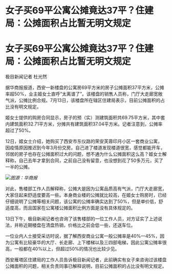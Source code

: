 # 女子买69平公寓公摊竟达37平？住建局：公摊面积占比暂无明文规定

# 女子买69平公寓公摊竟达37平？住建局：公摊面积占比暂无明文规定

极目新闻记者 杜光然

据华商报报道，西安一新楼盘的公寓房69平方米的房子公摊面积37平方米，公摊率超50%，业主姬女士直呼“太离谱了”。该楼盘的销售人员称，门厅大走廊宽敞气派，公摊比例合规。7月13日，该楼盘所在辖区住建局表示，目前公摊面积的占比没有明文规定。

姬女士提供的购房合同显示，房子的预（实）测建筑面积共69.75平方米，其中套内建筑面积32.71平方米，分摊共有建筑面积37.04平方米。记者注意到，公摊率超过了50%。

12日，姬女士介绍，她购买了西安市东仪路的荣安芙蓉印月小区一套商业公寓，因疫情原因推迟到今年3月份交房。自己进了楼道发现楼道很宽，感觉都能开车，邻居的房子也存在公摊面积过大的问题，想不通为什么公摊面积这么高？姬女士解释称，自己去年才拿到合同，之前自己没有留意，也没想到花了50多万元，买了一半的公摊。

![](https://inews.gtimg.com/om_bt/Omc5AbKRrS3W_RD81mseSttOeN9QAyMrvfFncr722FYF0AA/1000)_图源：华商报_

对此，售楼部工作人员解释称，公摊大是因为公寓品质高有气派，门厅大走廊宽，大家住起来舒适度要高一些。本身商业楼的公摊就比较高，在姬女士购房时，已经仔细说明了公摊等相关问题，该公寓的公摊率确实达到了50%，但是单价低，舒适度高，而且国家在公寓楼公摊面积比例方面是没有具体规定的。

13日下午，极目新闻记者也咨询了该售楼部的一位工作人员，对方证实了上述说法，并称近期楼盘在清盘热销，价格比之前会低一些，还送车位。

一位业内人士接受采访时说，据了解西安商业公寓一般公摊率是40%—45%，因为公寓有比较豪华的大厅、长走廊、上下楼梯以及三四部电梯，因此公寓公摊率很高，一般都在40%以上，但超过50%的情况也比较少见。

西安雁塔区住建局的工作人员告诉极目新闻记者，此前确实有女子来咨询过该楼盘公摊面积的问题，相关负责同事已解释说明，目前公摊面积的占比没有明文规定。

